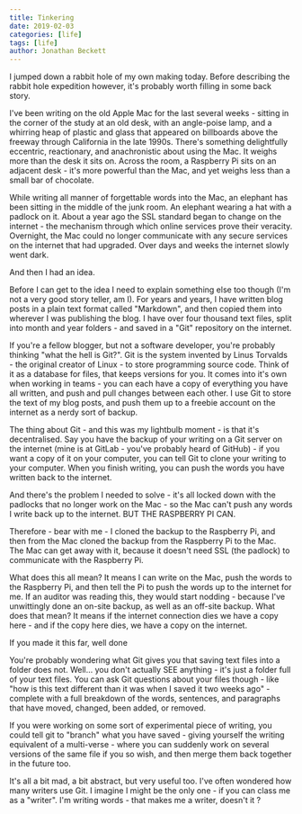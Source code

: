 ```yaml
---
title: Tinkering
date: 2019-02-03
categories: [life]
tags: [life]
author: Jonathan Beckett
---
```


I jumped down a rabbit hole of my own making today. Before describing the rabbit hole expedition however, it's probably worth filling in some back story.

I've been writing on the old Apple Mac for the last several weeks - sitting in the corner of the study at an old desk, with an angle-poise lamp, and a whirring heap of plastic and glass that appeared on billboards above the freeway through California in the late 1990s. There's something delightfully eccentric, reactionary, and anachronistic about using the Mac. It weighs more than the desk it sits on. Across the room, a Raspberry Pi sits on an adjacent desk - it's more powerful than the Mac, and yet weighs less than a small bar of chocolate.

While writing all manner of forgettable words into the Mac, an elephant has been sitting in the middle of the junk room. An elephant wearing a hat with a padlock on it. About a year ago the SSL standard began to change on the internet - the mechanism through which online services prove their veracity. Overnight, the Mac could no longer communicate with any secure services on the internet that had upgraded. Over days and weeks the internet slowly went dark.

And then I had an idea.

Before I can get to the idea I need to explain something else too though (I'm not a very good story teller, am I). For years and years, I have written blog posts in a plain text format called "Markdown", and then copied them into wherever I was publishing the blog. I have over four thousand text files, split into month and year folders - and saved in a "Git" repository on the internet.

If you're a fellow blogger, but not a software developer, you're probably thinking "what the hell is Git?". Git is the system invented by Linus Torvalds - the original creator of Linux - to store programming source code. Think of it as a database for files, that keeps versions for you. It comes into it's own when working in teams - you can each have a copy of everything you have all written, and push and pull changes between each other. I use Git to store the text of my blog posts, and push them up to a freebie account on the internet as a nerdy sort of backup.

The thing about Git - and this was my lightbulb moment - is that it's decentralised. Say you have the backup of your writing on a Git server on the internet (mine is at GitLab - you've probably heard of GitHub) - if you want a copy of it on your computer, you can tell Git to clone your writing to your computer. When you finish writing, you can push the words you have written back to the internet.

And there's the problem I needed to solve - it's all locked down with the padlocks that no longer work on the Mac - so the Mac can't push any words I write back up to the internet. BUT THE RASPBERRY PI CAN.

Therefore - bear with me - I cloned the backup to the Raspberry Pi, and then from the Mac cloned the backup from the Raspberry Pi to the Mac. The Mac can get away with it, because it doesn't need SSL (the padlock) to communicate with the Raspberry Pi.

What does this all mean? It means I can write on the Mac, push the words to the Raspberry Pi, and then tell the Pi to push the words up to the internet for me. If an auditor was reading this, they would start nodding - because I've unwittingly done an on-site backup, as well as an off-site backup. What does that mean? It means if the internet connection dies we have a copy here - and if the copy here dies, we have a copy on the internet.

If you made it this far, well done 

You're probably wondering what Git gives you that saving text files into a folder does not. Well... you don't actually SEE anything - it's just a folder full of your text files. You can ask Git questions about your files though - like "how is this text different than it was when I saved it two weeks ago" - complete with a full breakdown of the words, sentences, and paragraphs that have moved, changed, been added, or removed.

If you were working on some sort of experimental piece of writing, you could tell git to "branch" what you have saved - giving yourself the writing equivalent of a multi-verse - where you can suddenly work on several versions of the same file if you so wish, and then merge them back together in the future too.

It's all a bit mad, a bit abstract, but very useful too. I've often wondered how many writers use Git. I imagine I might be the only one - if you can class me as a "writer". I'm writing words - that makes me a writer, doesn't it ?